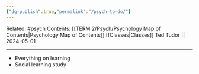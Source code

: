 ```yaml
---
{"dg-publish":true,"permalink":"/psych-to-do/"}
---
```


Related: #psych
Contents: [[TERM 2/Psych/Psychology Map of Contents\|Psychology Map of Contents]]
[[Classes\|Classes]]
Ted Tudor || 2024-05-01
***
- Everything on learning 
- Social learning study 

